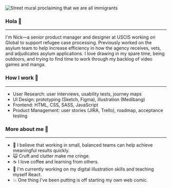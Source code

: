 ![Street mural proclaiming that we are all immigrants](https://pbs.twimg.com/profile_banners/1066593322083463168/1584221574/1500x500)

### Hola 👋
---

I'm Nick—a senior product manager and designer at USCIS working on Global to support refugee case processing. Previously worked on the asylum team to help increase efficiency in how the agency receives, vets, and adjudicates asylum applications. I love drawing in my spare time, being outdoors, and trying to find time to work through my backlog of video games and manga. 

### How I work 💪
---
- User Research: user interviews, usability tests, journey maps
- UI Design: prototyping (Sketch, Figma), illustration (Medibang)
- Frontend: HTML, CSS, SASS, JavaScript
- Product Management: user stories (JIRA, Trello), roadmap, acceptance testing

### More about me 🧐
---
- 🤙  I believe that working in small, balanced teams can help achieve meaningful results quickly.
- 🙀  Cruft and clutter make me cringe.
- ☕️  I love coffee and learning from others.
- 🎨  I'm currently working on my digital illustration skills and teaching myself React.
- 💥  One thing I've been putting is off starting my own web comic.

